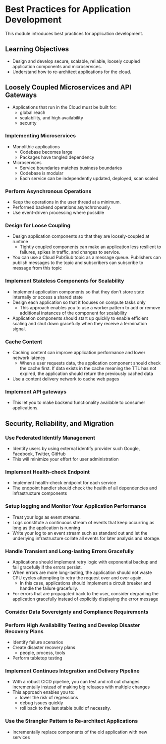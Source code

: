 # Best Practices for Application Development

This module introduces best practices for application development.

## Learning Objectives
- Design and develop secure, scalable, reliable, loosely coupled application 
  components and microservices.
- Understand how to re-architect applications for the cloud.

## Loosely Coupled Microservices and API Gateways
- Applications that run in the Cloud must be built for:
  - global reach
  - scalability, and high availability
  - security
  
### Implementing Microservices
- Monolithic applications
  - Codebase becomes large
  - Packages have tangled dependency
- Microservices
  - Service boundaries matches business boundaries
  - Codebase is modular
  - Each service can be independently updated, deployed, scan scaled

### Perform Asynchronous Operations
- Keep the operations in the user thread at a minimum.
- Performed backend operations asynchronously.
- Use event-driven processing where possible

### Design for Loose Coupling
- Design application components so that they are loosely-coupled at runtime
  - Tightly coupled components can make an application less resilient to 
    failures, spikes in traffic, and changes to service.
- You can use a Cloud Pub/Sub topic as a message queue. Publishers can 
  publish messages to the topic and subscribers can subscribe to message 
  from this topic
  
### Implement Stateless Components for Scalability
- Implement application components so that they don't store state 
  internally or access a shared state
- Design each application so that it focuses on compute tasks only
  -  This approach enables you to use a worker pattern to add or remove 
     additional instances of the component for scalability
- Application components should start up quickly to enable efficient 
  scaling and shut down gracefully when they receive a termination signal. 
  
### Cache Content
- Caching content can improve application performance and lower network 
  latency
  - When a user requests data, the application component should check the 
    cache first. If data exists in the cache meaning the TTL has not 
    expired, the application should return the previously cached data
- Use a content delivery network to cache web pages

### Implement API gateways
- This let you to make backend functionality available to consumer 
  applications.

## Security, Reliability, and Migration

### Use Federated Identify Management 
- Identify users by using external identify provider such Google, Facebook,
  Twitter, GitHub
- This will minimize your effort for user administration

### Implement Health-check Endpoint
- Implement health-check endpoint for each service
- The endpoint handler should check the health of all dependencies and 
  infrastructure components

### Setup logging and Monitor Your Application Performance
- Treat your logs as event streams.
- Logs constitute a continuous stream of events that keep occurring as long as 
  the application is running
- Write your log to an event stream such as standard out and let the 
  underlying infrastructure collate all events for later analysis and 
  storage.

### Handle Transient and Long-lasting Errors Gracefully
- Applications should implement retry logic with exponential backup and 
  fail gracefully if the errors persist.
- When errors are more long-lasting, the application should not waste CPU 
  cycles attempting to retry the request over and over again.
  - In this case, applications should implement a circuit breaker and 
    handle the failure gracefully.
- For errors that are propagated back to the user, consider degrading the 
  application gracefully instead of explicitly displaying the error message
  
### Consider Data Sovereignty and Compliance Requirements

### Perform High Availability Testing and Develop Disaster Recovery Plans
- Identify failure scenarios
- Create disaster recovery plans
  - people, process, tools
- Perform tabletop testing

### Implement Continues Integration and Delivery Pipeline
- With a robust CICD pipeline, you can test and roll out changes incrementally 
  instead of making big releases with multiple changes
- This approach enables you to:
  - lower the risk of regressions
  - debug issues quickly
  - roll back to the last stable build of necessity.
  
### Use the Strangler Pattern to Re-architect Applications
- Incrementally replace components of the old application with new services  